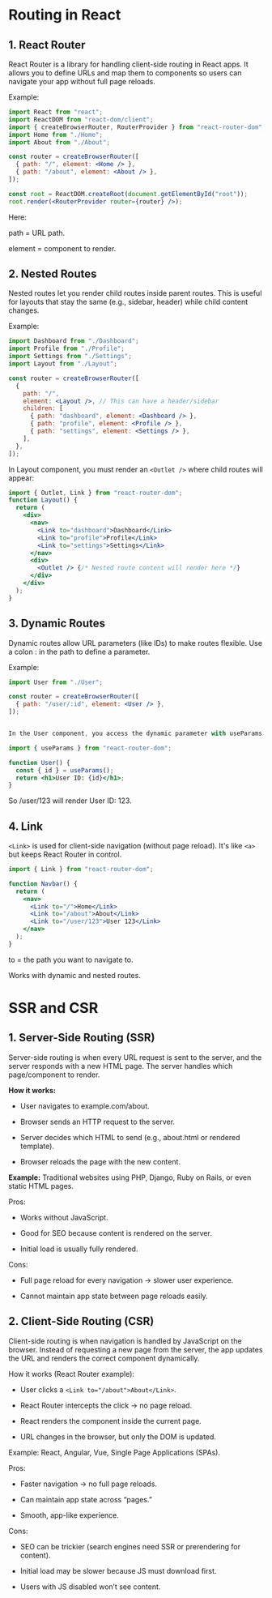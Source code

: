 # Routing in React
## 1. React Router

React Router is a library for handling client-side routing in React apps. It allows you to define URLs and map them to components so users can navigate your app without full page reloads.

Example:
```jsx
import React from "react";
import ReactDOM from "react-dom/client";
import { createBrowserRouter, RouterProvider } from "react-router-dom";
import Home from "./Home";
import About from "./About";

const router = createBrowserRouter([
  { path: "/", element: <Home /> },
  { path: "/about", element: <About /> },
]);

const root = ReactDOM.createRoot(document.getElementById("root"));
root.render(<RouterProvider router={router} />);
```

Here:

path = URL path.

element = component to render.

## 2. Nested Routes

Nested routes let you render child routes inside parent routes. This is useful for layouts that stay the same (e.g., sidebar, header) while child content changes.

Example:
```jsx
import Dashboard from "./Dashboard";
import Profile from "./Profile";
import Settings from "./Settings";
import Layout from "./Layout";

const router = createBrowserRouter([
  {
    path: "/",
    element: <Layout />, // This can have a header/sidebar
    children: [
      { path: "dashboard", element: <Dashboard /> },
      { path: "profile", element: <Profile /> },
      { path: "settings", element: <Settings /> },
    ],
  },
]);
```

In Layout component, you must render an `<Outlet />` where child routes will appear:

```jsx
import { Outlet, Link } from "react-router-dom";
function Layout() {
  return (
    <div>
      <nav>
        <Link to="dashboard">Dashboard</Link>
        <Link to="profile">Profile</Link>
        <Link to="settings">Settings</Link>
      </nav>
      <div>
        <Outlet /> {/* Nested route content will render here */}
      </div>
    </div>
  );
}
```
## 3. Dynamic Routes

Dynamic routes allow URL parameters (like IDs) to make routes flexible. Use a colon : in the path to define a parameter.

Example:
```jsx
import User from "./User";

const router = createBrowserRouter([
  { path: "/user/:id", element: <User /> },
]);


In the User component, you access the dynamic parameter with useParams:

import { useParams } from "react-router-dom";

function User() {
  const { id } = useParams();
  return <h1>User ID: {id}</h1>;
}
```

So /user/123 will render User ID: 123.

## 4. Link

`<Link>` is used for client-side navigation (without page reload). It's like `<a>` but keeps React Router in control.

```jsx
import { Link } from "react-router-dom";

function Navbar() {
  return (
    <nav>
      <Link to="/">Home</Link>
      <Link to="/about">About</Link>
      <Link to="/user/123">User 123</Link>
    </nav>
  );
}
```

to = the path you want to navigate to.

Works with dynamic and nested routes.

# SSR and CSR

## 1. Server-Side Routing (SSR)

Server-side routing is when every URL request is sent to the server, and the server responds with a new HTML page. The server handles which page/component to render.

**How it works:**

* User navigates to example.com/about.

* Browser sends an HTTP request to the server.

* Server decides which HTML to send (e.g., about.html or rendered template).

* Browser reloads the page with the new content.

**Example:** Traditional websites using PHP, Django, Ruby on Rails, or even static HTML pages.

Pros:

* Works without JavaScript.

* Good for SEO because content is rendered on the server.

* Initial load is usually fully rendered.

Cons:

* Full page reload for every navigation → slower user experience.

* Cannot maintain app state between page reloads easily.



## 2. Client-Side Routing (CSR)

Client-side routing is when navigation is handled by JavaScript on the browser. Instead of requesting a new page from the server, the app updates the URL and renders the correct component dynamically.

How it works (React Router example):

* User clicks a `<Link to="/about">About</Link>`.

* React Router intercepts the click → no page reload.

* React renders the <About /> component inside the current page.

* URL changes in the browser, but only the DOM is updated.

Example: React, Angular, Vue, Single Page Applications (SPAs).

Pros:

* Faster navigation → no full page reloads.

* Can maintain app state across “pages.”

* Smooth, app-like experience.

Cons:

* SEO can be trickier (search engines need SSR or prerendering for content).

* Initial load may be slower because JS must download first.

* Users with JS disabled won’t see content.